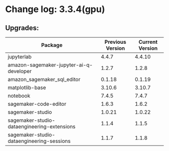 # Change log: 3.3.4(gpu)

## Upgrades: 

Package | Previous Version | Current Version
---|---|---
jupyterlab|4.4.7|4.4.10
amazon-sagemaker-jupyter-ai-q-developer|1.2.7|1.2.8
amazon_sagemaker_sql_editor|0.1.18|0.1.19
matplotlib-base|3.10.6|3.10.7
notebook|7.4.5|7.4.7
sagemaker-code-editor|1.6.3|1.6.2
sagemaker-studio|1.0.21|1.0.22
sagemaker-studio-dataengineering-extensions|1.1.4|1.1.5
sagemaker-studio-dataengineering-sessions|1.1.7|1.1.8
